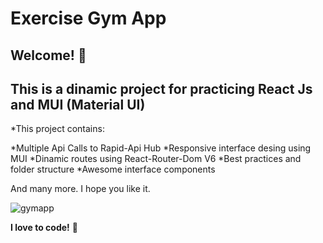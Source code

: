# Exercise Gym App

## Welcome! 👋

## This is a dinamic project for practicing React Js and MUI (Material UI)

*This project contains: 

*Multiple Api Calls to Rapid-Api Hub
*Responsive interface desing using MUI
*Dinamic routes using React-Router-Dom V6
*Best practices and folder structure
*Awesome interface components

And many more.
I hope you like it.

![gymapp](https://user-images.githubusercontent.com/45151760/175989858-a95a330f-e646-452e-a051-d7ecb6fb58eb.png)

**I love to code!** 🚀
